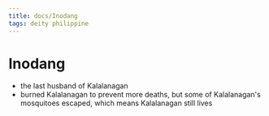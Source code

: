 ```yaml
---
title: docs/Inodang
tags: deity philippine
---
```


# Inodang
- the last husband of Kalalanagan
- burned Kalalanagan to prevent more deaths, but some of Kalalanagan's mosquitoes escaped, which means Kalalanagan still lives